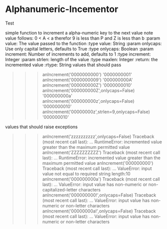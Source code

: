 Alphanumeric-Incementor
=======================
Test

simple function to increment a alpha-numeric key to the next value
note value follows: 0 < A < a therefor 9 is less than P and Z is less than b
:param value: The value passed to the function
:type value: String
:param onlycaps: Use only capital letters, defaults to True
:type onlycaps: Boolean
:param increment: Number of increments to add, defaults to 1
:type increment: Integer
:param strlen: length of the value
:type maxlen: Integer
:return: the incremented value
:rtype: String
values that should pass

>>> anIncrement('0000000000') 
'0000000001'
>>> anIncrement('0000000009') 
'000000000A'
>>> anIncrement('000000000Z') 
'0000000010'
>>> anIncrement('000000000Z',onlycaps=False) 
'000000000a'
>>> anIncrement('000000000z',onlycaps=False) 
'0000000010'
>>> anIncrement('00000000z',strlen=9,onlycaps=False)
'000000010'

values that should raise exceptions

>>> anIncrement('zzzzzzzzzz',onlycaps=False)
Traceback (most recent call last):
  ...
RuntimeError: incremented value greater than the maximum permitted value
>>> anIncrement('ZZZZZZZZZZ')
Traceback (most recent call last):
	...
RuntimeError: incremented value greater than the maximum permitted value
>>> anIncrement('000000000')
Traceback (most recent call last):
	...
ValueError: input value not equal to required string length:10
>>> anIncrement('000000000a')
Traceback (most recent call last):
	...
ValueError: input value has non-numeric or non-capitalized-letter characters
>>> anIncrement('000000000!',onlycaps=False)
Traceback (most recent call last):
	...
ValueError: input value has non-numeric or non-letter characters
>>> anIncrement('00000000a!',onlycaps=False)
Traceback (most recent call last):
	...
ValueError: input value has non-numeric or non-letter characters
